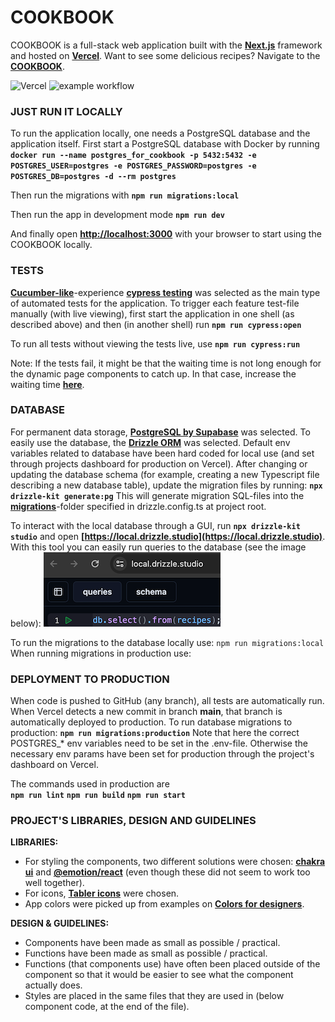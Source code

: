# COOKBOOK

COOKBOOK is a full-stack web application built with the **[ Next.js](https://nextjs.org/docs)** framework and hosted on **[Vercel](https://vercel.com/)**.
Want to see some delicious recipes? Navigate to the **[COOKBOOK](https://cookbook-dusky.vercel.app)**.

![Vercel](https://vercelbadge.vercel.app/api/tsirbunen/cookbook?style=plastic) ![example workflow](https://github.com/tsirbunen/cookbook/actions/workflows/running-tests.yml/badge.svg)

### JUST RUN IT LOCALLY

To run the application locally, one needs a PostgreSQL database and the application itself.
First start a PostgreSQL database with Docker by running
**`docker run --name postgres_for_cookbook -p 5432:5432 -e POSTGRES_USER=postgres -e POSTGRES_PASSWORD=postgres -e POSTGRES_DB=postgres -d --rm postgres`**

Then run the migrations with
**`npm run migrations:local`**

Then run the app in development mode
**`npm run dev`**

And finally open **[http://localhost:3000](http://localhost:3000)** with your browser to start using the COOKBOOK locally.

### TESTS

**[Cucumber-like](https://www.npmjs.com/package/@badeball/cypress-cucumber-preprocessor)**-experience **[cypress testing](https://docs.cypress.io/guides/overview/why-cypress)** was selected as the main type of automated tests for the application.
To trigger each feature test-file manually (with live viewing), first start the application in one shell (as described above) and then (in another shell) run
**`npm run cypress:open`**

To run all tests without viewing the tests live, use
**`npm run cypress:run`**

Note: If the tests fail, it might be that the waiting time is not long enough for the dynamic page components to catch up. In that case, increase the waiting time **[here](/cypress/components/app.ts)**.

### DATABASE

For permanent data storage, **[PostgreSQL by Supabase](https://supabase.com)** was selected. To easily use the database, the **[Drizzle ORM](https://orm.drizzle.team/docs/overview)** was selected. Default env variables related to database have been hard coded for local use (and set through projects dashboard for production on Vercel).
After changing or updating the database schema (for example, creating a new Typescript file describing a new database table), update the migration files by running:
**`npx drizzle-kit generate:pg`**
This will generate migration SQL-files into the **[migrations](/app/api/graphql/graphql-server/database/migrations/)**-folder specified in drizzle.config.ts at project root.

To interact with the local database through a GUI, run
**`npx drizzle-kit studio`**
and open **[https://local.drizzle.studio](https://local.drizzle.studio)**. With this tool you can easily run queries to the database (see the image below):
![](/assets/drizzle-studio.png)

To run the migrations to the database locally use:
`npm run migrations:local`
When running migrations in production use:

### DEPLOYMENT TO PRODUCTION

When code is pushed to GitHub (any branch), all tests are automatically run.
When Vercel detects a new commit in branch **main**, that branch is automatically deployed to production.
To run database migrations to production:
**`npm run migrations:production`**
Note that here the correct POSTGRES\_\* env variables need to be set in the .env-file. Otherwise the necessary env params have been set for production through the project's dashboard on Vercel.

The commands used in production are  
**`npm run lint`**
**`npm run build`**
**`npm run start`**

### PROJECT'S LIBRARIES, DESIGN AND GUIDELINES

**LIBRARIES:**

- For styling the components, two different solutions were chosen: **[chakra ui](https://chakra-ui.com)** and **[@emotion/react](https://www.npmjs.com/package/@emotion/react)** (even though these did not seem to work too well together).
- For icons, **[Tabler icons](https://react-icons.github.io/react-icons/icons/tb/)** were chosen.
- App colors were picked up from examples on **[Colors for designers](https://colorhunt.co/)**.

**DESIGN & GUIDELINES:**

- Components have been made as small as possible / practical.
- Functions have been made as small as possible / practical.
- Functions (that components use) have often been placed outside of the component so that it would be easier to see what the component actually does.
- Styles are placed in the same files that they are used in (below component code, at the end of the file).
